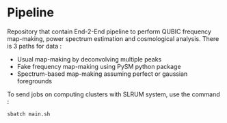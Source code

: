 # Pipeline

Repository that contain End-2-End pipeline to perform QUBIC frequency map-making, power spectrum estimation and cosmological analysis. There is 3 paths for data :

* Usual map-making by deconvolving multiple peaks
* Fake frequency map-making using PySM python package
* Spectrum-based map-making assuming perfect or gaussian foregrounds

To send jobs on computing clusters with SLRUM system, use the command :

```
sbatch main.sh
```